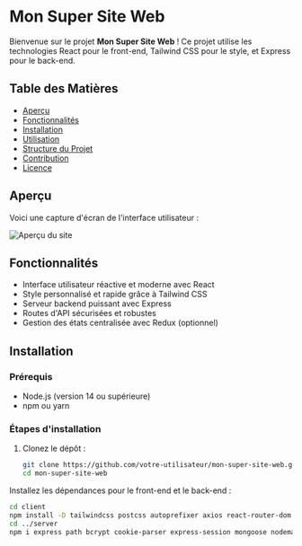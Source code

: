 # Mon Super Site Web

Bienvenue sur le projet **Mon Super Site Web** ! Ce projet utilise les technologies React pour le front-end, Tailwind CSS pour le style, et Express pour le back-end.

## Table des Matières

- [Aperçu](#aperçu)
- [Fonctionnalités](#fonctionnalités)
- [Installation](#installation)
- [Utilisation](#utilisation)
- [Structure du Projet](#structure-du-projet)
- [Contribution](#contribution)
- [Licence](#licence)

## Aperçu

Voici une capture d'écran de l'interface utilisateur :

![Aperçu du site](./screenshot.png)

## Fonctionnalités

- Interface utilisateur réactive et moderne avec React
- Style personnalisé et rapide grâce à Tailwind CSS
- Serveur backend puissant avec Express
- Routes d'API sécurisées et robustes
- Gestion des états centralisée avec Redux (optionnel)

## Installation

### Prérequis

- Node.js (version 14 ou supérieure)
- npm ou yarn

### Étapes d'installation

1. Clonez le dépôt :

   ```bash
   git clone https://github.com/votre-utilisateur/mon-super-site-web.git
   cd mon-super-site-web

Installez les dépendances pour le front-end et le back-end :

   ```bash
   cd client
   npm install -D tailwindcss postcss autoprefixer axios react-router-dom @headlessui/react @heroicons/react js-cookie
   cd ../server
   npm i express path bcrypt cookie-parser express-session mongoose nodemailer connect-mongodb-session cors axios body-parser  

